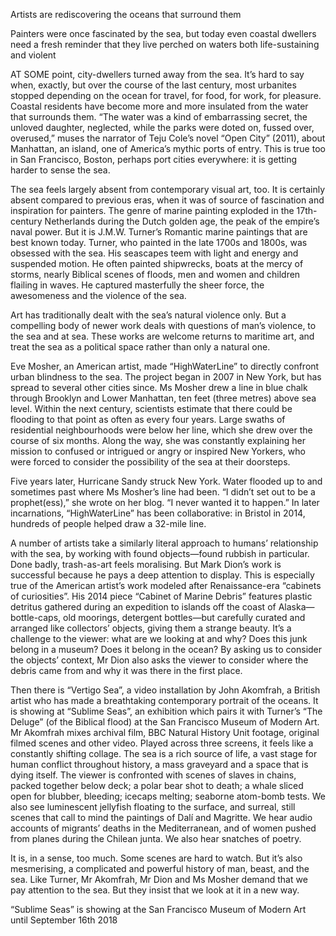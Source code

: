 Artists are rediscovering the oceans that surround them

Painters were once fascinated by the sea, but today even coastal dwellers need a fresh reminder that they live perched on waters both life-sustaining and violent

AT SOME point, city-dwellers turned away from the sea. It’s hard to say when, exactly, but over the course of the last century, most urbanites stopped depending on the ocean for travel, for food, for work, for pleasure. Coastal residents have become more and more insulated from the water that surrounds them. “The water was a kind of embarrassing secret, the unloved daughter, neglected, while the parks were doted on, fussed over, overused,” muses the narrator of Teju Cole’s novel “Open City” (2011), about Manhattan, an island, one of America’s mythic ports of entry. This is true too in San Francisco, Boston, perhaps port cities everywhere: it is getting harder to sense the sea.

The sea feels largely absent from contemporary visual art, too. It is certainly absent compared to previous eras, when it was of source of fascination and inspiration for painters. The genre of marine painting exploded in the 17th-century Netherlands during the Dutch golden age, the peak of the empire’s naval power. But it is J.M.W. Turner’s Romantic marine paintings that are best known today. Turner, who painted in the late 1700s and 1800s, was obsessed with the sea. His seascapes teem with light and energy and suspended motion. He often painted shipwrecks, boats at the mercy of storms, nearly Biblical scenes of floods, men and women and children flailing in waves. He captured masterfully the sheer force, the awesomeness and the violence of the sea.

Art has traditionally dealt with the sea’s natural violence only. But a compelling body of newer work deals with questions of man’s violence, to the sea and at sea. These works are welcome returns to maritime art, and treat the sea as a political space rather than only a natural one.

Eve Mosher, an American artist, made “HighWaterLine” to directly confront urban blindness to the sea. The project began in 2007 in New York, but has spread to several other cities since. Ms Mosher drew a line in blue chalk through Brooklyn and Lower Manhattan, ten feet (three metres) above sea level. Within the next century, scientists estimate that there could be flooding to that point as often as every four years. Large swaths of residential neighbourhoods were below her line, which she drew over the course of six months. Along the way, she was constantly explaining her mission to confused or intrigued or angry or inspired New Yorkers, who were forced to consider the possibility of the sea at their doorsteps.

Five years later, Hurricane Sandy struck New York. Water flooded up to and sometimes past where Ms Mosher’s line had been. “I didn’t set out to be a prophet(ess),” she wrote on her blog. “I never wanted it to happen.” In later incarnations, “HighWaterLine” has been collaborative: in Bristol in 2014, hundreds of people helped draw a 32-mile line.

A number of artists take a similarly literal approach to humans’ relationship with the sea, by working with found objects—found rubbish in particular. Done badly, trash-as-art feels moralising. But Mark Dion’s work is successful because he pays a deep attention to display. This is especially true of the American artist’s work modeled after Renaissance-era “cabinets of curiosities”. His 2014 piece “Cabinet of Marine Debris” features plastic detritus gathered during an expedition to islands off the coast of Alaska—bottle-caps, old moorings, detergent bottles—but carefully curated and arranged like collectors’ objects, giving them a strange beauty. It’s a challenge to the viewer: what are we looking at and why? Does this junk belong in a museum? Does it belong in the ocean? By asking us to consider the objects’ context, Mr Dion also asks the viewer to consider where the debris came from and why it was there in the first place.

Then there is “Vertigo Sea”, a video installation by John Akomfrah, a British artist who has made a breathtaking contemporary portrait of the oceans. It is showing at “Sublime Seas”, an exhibition which pairs it with Turner’s “The Deluge” (of the Biblical flood) at the San Francisco Museum of Modern Art. Mr Akomfrah mixes archival film, BBC Natural History Unit footage, original filmed scenes and other video. Played across three screens, it feels like a constantly shifting collage. The sea is a rich source of life, a vast stage for human conflict throughout history, a mass graveyard and a space that is dying itself. The viewer is confronted with scenes of slaves in chains, packed together below deck; a polar bear shot to death; a whale sliced open for blubber, bleeding; icecaps melting; seaborne atom-bomb tests. We also see luminescent jellyfish floating to the surface, and surreal, still scenes that call to mind the paintings of Dalí and Magritte. We hear audio accounts of migrants’ deaths in the Mediterranean, and of women pushed from planes during the Chilean junta. We also hear snatches of poetry.

It is, in a sense, too much. Some scenes are hard to watch. But it’s also mesmerising, a complicated and powerful history of man, beast, and the sea. Like Turner, Mr Akomfrah, Mr Dion and Ms Mosher demand that we pay attention to the sea. But they insist that we look at it in a new way.

“Sublime Seas” is showing at the San Francisco Museum of Modern Art until September 16th 2018
